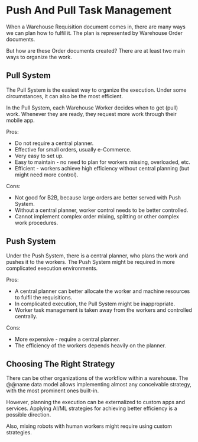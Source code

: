 # Push And Pull Task Management

When a Warehouse Requisition document comes in, there are many ways we can plan how to fulfil it. The plan is represented by Warehouse Order documents.
 
But how are these Order documents created? There are at least two main ways to organize the work.
 
## Pull System

The Pull System is the easiest way to organize the execution. Under some circumstances, it can also be the most efficient.
 
In the Pull System, each Warehouse Worker decides when to get (pull) work. Whenever they are ready, they request more work through their mobile app.
 
Pros:
 
- Do not require a central planner.
- Effective for small orders, usually e-Commerce.
- Very easy to set up.
- Easy to maintain - no need to plan for workers missing, overloaded, etc.
- Efficient - workers achieve high efficiency without central planning (but might need more control).

Cons:
 
- Not good for B2B, because large orders are better served with Push System.
- Without a central planner, worker control needs to be better controlled.
- Cannot implement complex order mixing, splitting or other complex work procedures.
 
## Push System

Under the Push System, there is a central planner, who plans the work and pushes it to the workers. The Push System might be required in more complicated execution environments.
 
Pros:
 
- A central planner can better allocate the worker and machine resources to fulfil the requisitions.
- In complicated execution, the Pull System might be inappropriate.
- Worker task management is taken away from the workers and controlled centrally.

Cons:
 
- More expensive - require a central planner.
- The efficiency of the workers depends heavily on the planner. 
 
## Choosing The Right Strategy

There can be other organizations of the workflow within a warehouse. The @@name data model allows implementing almost any conceivable strategy, with the most prominent ones built-in.
 
However, planning the execution can be externalized to custom apps and services. Applying AI/ML strategies for achieving better efficiency is a possible direction.
 
Also, mixing robots with human workers might require using custom strategies.

